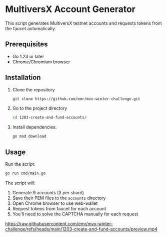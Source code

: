 # MultiversX Account Generator

This script generates MultiversX testnet accounts and requests tokens from the faucet automatically.

## Prerequisites

- Go 1.23 or later
- Chrome/Chromium browser

## Installation

1. Clone the repository
   ```bash
   git clone https://github.com/emr/mvx-winter-challenge.git
   ```
2. Go to the project directory
   ```bash
   cd 1203-create-and-fund-accounts/
   ```
3. Install dependencies:
   ```bash
   go mod download
   ```

## Usage
Run the script:

```bash
go run cmd/main.go
```

The script will:
1. Generate 9 accounts (3 per shard)
2. Save their PEM files to the `accounts` directory
3. Open Chrome browser to use web-wallet
4. Request tokens from faucet for each account
5. You'll need to solve the CAPTCHA manually for each request

https://raw.githubusercontent.com/emr/mvx-winter-challenge/refs/heads/main/1203-create-and-fund-accounts/preview.mp4
